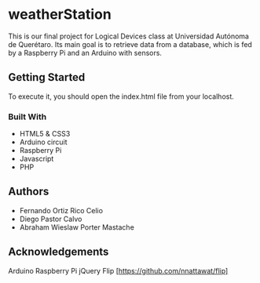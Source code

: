 # weatherStation
This is our final project for Logical Devices class at Universidad Autónoma de Querétaro. Its main goal is to retrieve data from a database, which is fed by a Raspberry Pi and an Arduino with sensors.

## Getting Started
To execute it, you should open the index.html file from your localhost.

### Built With
* HTML5 & CSS3
* Arduino circuit
* Raspberry Pi
* Javascript
* PHP

## Authors
* Fernando Ortiz Rico Celio
* Diego Pastor Calvo
* Abraham Wieslaw Porter Mastache

## Acknowledgements
Arduino
Raspberry Pi
jQuery Flip [https://github.com/nnattawat/flip]
